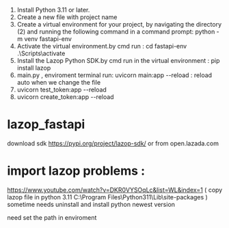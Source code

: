 1. Install Python 3.11 or later.
2. Create a new file with project name
3. Create a virtual environment for your project, by navigating the directory (2) and running the following command in a command prompt: python -m venv fastapi-env
4. Activate the virtual environment.by cmd run :
cd fastapi-env
.\Scripts\activate
5. Install the Lazop Python SDK.by cmd run in the virtual environment :
pip install lazop
6. main.py , enviroment terminal run: uvicorn main:app --reload : reload auto when we change the file
7. uvicorn test_token:app --reload
8. uvicorn create_token:app --reload
# lazop_fastapi

download sdk https://pypi.org/project/lazop-sdk/ or from open.lazada.com

# import lazop problems :
https://www.youtube.com/watch?v=DKR0VYSOqLc&list=WL&index=1 ( copy lazop file in python 3.11 C:\Program Files\Python311\Lib\site-packages )
sometime needs uninstall and install python newest version

need set the path in enviroment


